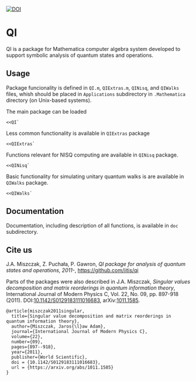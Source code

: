 

[![DOI](https://zenodo.org/badge/DOI/10.5281/zenodo.3988569.svg)](https://doi.org/10.5281/zenodo.3988569)



# QI

QI is a package for Mathematica computer algebra system developed to support symbolic analysis of quantum states and operations.

## Usage

Package funcionality is defined in `QI.m`, `QIExtras.m`, `QINisq`, and `QIWalks` files, whish should be placed in `Applications` subdirectory in `.Mathematica` directory (on Unix-based systems).

The main package can be loaded
```
<<QI`
```

Less common functionality is available in `QIExtras` package

```
<<QIExtras`
```

Functions relevant for NISQ computing are available in `QINisq` package.
```
<<QINisq`
```

Basic functionality for simulating unitary quantum walks is are available in `QIWalks` package.
```
<<QIWalks`
```

## Documentation

Documentation, including description of all functions, is available in `doc` subdirectory.

## Cite us

J.A. Miszczak, Z. Puchała, P. Gawron, *QI package for analysis of quantum states and operations, 2011-*, https://github.com/iitis/qi

Parts of the packages were also described in
J.A. Miszczak, *Singular values decomposition and matrix reorderings in quantum information theory*, International Journal of Modern Physics C, Vol. 22, No. 09, pp. 897-918 (2011). DOI:[10.1142/S0129183111016683](https://doi.org/10.1142/S0129183111016683), arXiv:[1011.1585](https://arxiv.org/abs/1011.1585).

```
@article{miszczak2011singular,
  title={Singular value decomposition and matrix reorderings in quantum information theory},
  author={Miszczak, Jaros{\l}aw Adam},
  journal={International Journal of Modern Physics C},
  volume={22},
  number={09},
  pages={897--918},
  year={2011},
  publisher={World Scientific},
  doi = {10.1142/S0129183111016683},
  url = {https://arxiv.org/abs/1011.1585}
}
```
